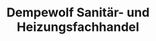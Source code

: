 ---
title: "Dempewolf Sanitär- und Heizungsfachhandel"
url: /goettingen/dempewolf-sanitaer-und-heizungsfachhandel/
shop: Badezimmer
---